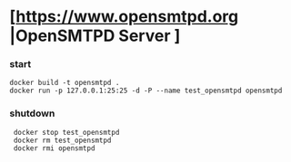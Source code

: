 # [https://www.opensmtpd.org |OpenSMTPD Server ]

### start

    docker build -t opensmtpd .
    docker run -p 127.0.0.1:25:25 -d -P --name test_opensmtpd opensmtpd 

### shutdown

     docker stop test_opensmtpd
     docker rm test_opensmtpd
     docker rmi opensmtpd 
